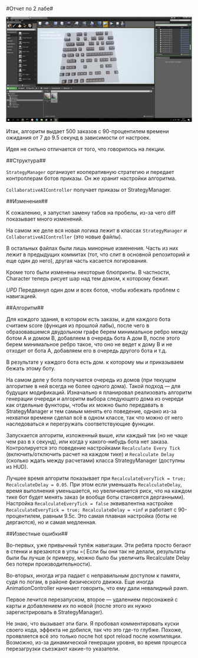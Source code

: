 #Отчет по 2 лабе#

![Нотариально заверенный скриншот™](result.png?raw=true")

Итак, алгоритм выдает 500 заказов с 90-процентилем времени ожидания от 7 до 9.5 секунд в зависимости от настроек.

Идея не сильно отличается от того, что говорилось на лекции.

##Структура##

`StrategyManager` организует кооперативную стратегию и передает контроллерам ботов приказы.
Он же хранит настройки алгоритма.

`CollaborativeAIController` получает приказы от StrategyManager.

##Изменения##

К сожалению, я запустил замену табов на пробелы, из-за чего diff показывает много изменений.

На самом же деле вся новая логика лежит в классах `StrategyManager` и `CollaborativeAIController` (это новые файлы).

В остальных файлах были лишь минорные изменения.
Часть из них лежит в предыдущих коммитах (тот, что слит в основной репозиторий и еще один до него),
другая часть касается логирования.

Кроме того были изменены некоторые блюпринты. В частности, Character теперь рисует шар над тем домом, к которому бежит.

*UPD* Передвинул один дом и всех ботов, чтобы избежать проблем с навигацией.

##Алгоритм##

Для кождого здания, в котором есть заказы, и для каждого бота считаем score (функция из прошлой лабы),
после чего в образовавшемся двудольном графе берем минимальное ребро между ботом A и домом B,
добавляем в очередь бота A дом B, после этого берем минимальное ребро такое, что оно не ведет к дому B
и не отходит от бота A, добавляем его в очередь другого бота и т.д.

В результате у каждого бота есть дом. к которому мы и приказываем бежать этому боту.

На самом деле у бота получается очередь из домов (при текущем алгоритме в ней всегда не более одного дома).
Такой подход — для будущих модификаций. Изначально я планировал реализовать алгоритм генерации очереди
и алгоритм выбора следующего дома из очереди как отдельные функторы, чтобы
их можно было передавать в StrategyManager и тем самым менять его поведение,
однако из-за нехватки времени сделал всё в одном классе,
так что можно от него наследоваться и перегружать соответствующие функции.

Запускается алгоритм, изложенный выше, или каждый тик (но не чаще чем раз в x секунд),
или когда у какого-нибудь бота нет заказа.
Контролируется это поведение настройками `Recalculate Every Tick` (включить/отключить расчет на каждом тике)
и `Recalculate Delay` (сколько ждать между расчетами) класса StrategyManager (доступны из HUD).

Лучшее время алгоритм показывает при `RecalculateEveryTick = true; RecalculateDelay = 0.05`.
При этом если уменьшать `RecalculateDelay`, время выполнения уменьшается,
но увеличивается риск, что на каждом тике бот будет менять заказ (и вообще боты становятся дерганными).
Настройка `RecalculateEveryTick = false` эквивалентна настройке
`RecalculateEveryTick = true; RecalculateDelay = +inf` и работает с 90-процентилем, равным 9.5с.
Это самая плавная настройка (боты не дергаются), но и самая медленная.

##Известные ошибки##

Во-первых, уже привычный тупёж навигации. Эти ребята просто бегают в стенки и врезаются в углы =(
Если бы они так не делали, результаты были бы лучше
(к примеру, можно было бы увеличить Recalculate Delay без потери производительности).

Во-вторых, иногда игра падает с неправильным доступом к памяти, судя по логам, в районе физического движка.
Еще иногда AnimationController начинает говорить, что ему дали невалидный pawn.

Первое лечится перезапуском, второе — удалением персонажей с карты и добавлением их по новой
(после этого их нужно зарегистрировать в StrategyManager).

Не знаю, что вызывает эти баги. Я пробовал комментировать куски своего кода, эффекта не добился, так что это где-то глубже.
Похоже, проявляется всё это только после hot spot reload после компиляции.
Возможно, из-за динамической генерации уровня, во время процесса перезагрузки съезжают какие-то указатели.
